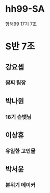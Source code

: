 # hh99-SA
항해99 17기 7조

# S반 7조

## 강요셉
### 짬찌 팀장
## 박나원
### 16기 슨뱃님
## 이상휴
### 유일한 고인물
## 박서윤
### 분위기 메이커
